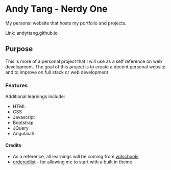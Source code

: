 # Andy Tang - Nerdy One
My personal website that hosts my portfolio and projects.

Link:  andyttang.github.io

## Purpose
This is more of a personal project that I will use as a self reference on web development.
The goal of this project is to create a decent personal website and to improve on full stack or web development

### Features
Additional learnings include:
* HTML
* CSS
* Javascript
* Bootstrap
* JQuery
* AngularJS


#### Credits
* As a reference, all learnings will be coming from [w3schools](w3schools.com)
* [orderedlist](https://github.com/orderedlist) - for allowing me to start with a built in theme.
